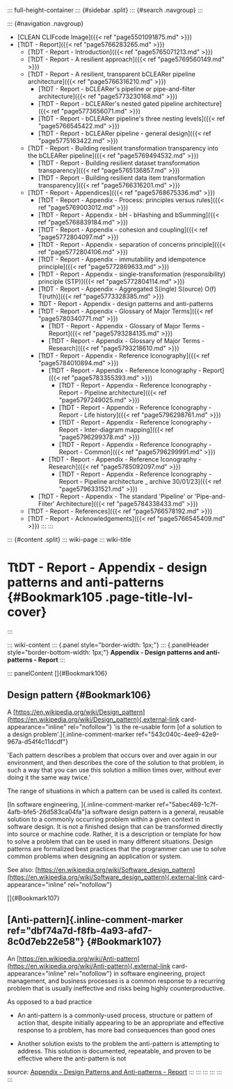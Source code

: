 ::: full-height-container
::: {#sidebar .split}
::: {#search .navgroup}
:::

::: {#navigation .navgroup}
-   [CLEAN CLIFcode Image]({{< ref "page5501091875.md" >}})
-   [TtDT - Report]({{< ref "page5766283265.md" >}})
    -   [TtDT - Report - Introduction]({{< ref "page5765071213.md" >}})
    -   [TtDT - Report - A resilient approach]({{< ref "page5769560149.md" >}})
    -   [TtDT - Report - A resilient, transparent bCLEARer pipeline
        architecture]({{< ref "page5766316210.md" >}})
        -   [TtDT - Report - bCLEARer\'s pipeline or pipe-and-filter
            architecture]({{< ref "page5773230168.md" >}})
        -   [TtDT - Report - bCLEARer\'s nested gated pipeline
            architecture]({{< ref "page5773656071.md" >}})
        -   [TtDT - Report - bCLEARer pipeline\'s three nesting
            levels]({{< ref "page5766545422.md" >}})
        -   [TtDT - Report - bCLEARer pipeline - general
            design]({{< ref "page5775163422.md" >}})
    -   [TtDT - Report - Building resilient transformation transparency
        into the bCLEARer pipeline]({{< ref "page5769494532.md" >}})
        -   [TtDT - Report - Building resilient dataset transformation
            transparency]({{< ref "page5765136857.md" >}})
        -   [TtDT - Report - Building resilient data item transformation
            transparency]({{< ref "page5766316201.md" >}})
    -   [TtDT - Report - Appendices]({{< ref "page5768675336.md" >}})
        -   [TtDT - Report - Appendix - Process: principles versus
            rules]({{< ref "page5769003012.md" >}})
        -   [TtDT - Report - Appendix - bH - bHashing and
            bSumming]({{< ref "page5768839184.md" >}})
        -   [TtDT - Report - Appendix - cohesion and
            coupling]({{< ref "page5772804097.md" >}})
        -   [TtDT - Report - Appendix - separation of concerns
            principle]({{< ref "page5772804106.md" >}})
        -   [TtDT - Report - Appendix - immutability and idempotence
            principle]({{< ref "page5772869633.md" >}})
        -   [TtDT - Report - Appendix - single-transformation
            (responsibility) principle (STP)]({{< ref "page5772804114.md" >}})
        -   [TtDT - Report - Appendix - Aggregated S(ingle) S(ource)
            O(f) T(ruth)]({{< ref "page5773328385.md" >}})
        -   TtDT - Report - Appendix - design patterns and anti-patterns
        -   [TtDT - Report - Appendix - Glossary of Major
            Terms]({{< ref "page5780340771.md" >}})
            -   [TtDT - Report - Appendix - Glossary of Major Terms -
                Report]({{< ref "page5793284135.md" >}})
            -   [TtDT - Report - Appendix - Glossary of Major Terms -
                Research]({{< ref "page5793218610.md" >}})
        -   [TtDT - Report - Appendix - Reference
            Iconography]({{< ref "page5784010894.md" >}})
            -   [TtDT - Report - Appendix - Reference Iconography -
                Report]({{< ref "page5783355393.md" >}})
                -   [TtDT - Report - Appendix - Reference Iconography -
                    Report - Pipeline architecture]({{< ref "page5797249025.md" >}})
                -   [TtDT - Report - Appendix - Reference Iconography -
                    Report - Life history]({{< ref "page5796298761.md" >}})
                -   [TtDT - Report - Appendix - Reference Iconography -
                    Report - Inter-diagram mapping]({{< ref "page5796299378.md" >}})
                -   [TtDT - Report - Appendix - Reference Iconography -
                    Report - Common]({{< ref "page5796299991.md" >}})
            -   [TtDT - Report - Appendix - Reference Iconography -
                Research]({{< ref "page5785092097.md" >}})
                -   [TtDT - Report - Appendix - Reference Iconography -
                    Report - Pipeline architecture \_ archive
                    30/01/23]({{< ref "page5796331521.md" >}})
        -   [TtDT - Report - Appendix - The standard \'Pipeline\' or
            \'Pipe-and-Filter\' Architecture]({{< ref "page5784338433.md" >}})
    -   [TtDT - Report - References]({{< ref "page5766578192.md" >}})
    -   [TtDT - Report - Acknowledgements]({{< ref "page5766545409.md" >}})
:::
:::

::: {#content .split}
::: wiki-page
::: wiki-title
# TtDT - Report - Appendix - design patterns and anti-patterns {#Bookmark105 .page-title-lvl-cover}
:::

::: wiki-content
::: {.panel style="border-width: 1px;"}
::: {.panelHeader style="border-bottom-width: 1px;"}
**Appendix - Design patterns and anti-patterns - Report**
:::

::: panelContent
[]{#Bookmark106}

## Design pattern {#Bookmark106}

A
[https://en.wikipedia.org/wiki/Design_pattern](https://en.wikipedia.org/wiki/Design_pattern){.external-link
card-appearance="inline" rel="nofollow"} 'is the re-usable form [of a
solution to a design problem'.]{.inline-comment-marker
ref="543c040c-4ee9-42e9-967a-d54f4c11dcdf"}

\'Each pattern describes a problem that occurs over and over again in
our environment, and then describes the core of the solution to that
problem, in such a way that you can use this solution a million times
over, without ever doing it the same way twice.\'

The range of situations in which a pattern can be used is called its
context.

[In software engineering, ]{.inline-comment-marker
ref="5abec469-1c7f-4afb-bfe5-26d583ca04fa"}a software design pattern is
a general, reusable solution to a commonly occurring problem within a
given context in software design. It is not a finished design that can
be transformed directly into source or machine code. Rather, it is a
description or template for how to solve a problem that can be used in
many different situations. Design patterns are formalized best practices
that the programmer can use to solve common problems when designing an
application or system.

See also:
[https://en.wikipedia.org/wiki/Software_design_pattern](https://en.wikipedia.org/wiki/Software_design_pattern){.external-link
card-appearance="inline" rel="nofollow"}

[]{#Bookmark107}

## [Anti-pattern]{.inline-comment-marker ref="dbf74a7d-f8fb-4a93-afd7-8c0d7eb22e58"} {#Bookmark107}

An
[https://en.wikipedia.org/wiki/Anti-pattern](https://en.wikipedia.org/wiki/Anti-pattern){.external-link
card-appearance="inline" rel="nofollow"} in software engineering,
project management, and business processes is a common response to a
recurring problem that is usually ineffective and risks being highly
counterproductive.

As opposed to a bad practice

-   An anti-pattern is a commonly-used process, structure or pattern of
    action that, despite initially appearing to be an appropriate and
    effective response to a problem, has more bad consequences than good
    ones

-   Another solution exists to the problem the anti-pattern is
    attempting to address. This solution is documented, repeatable, and
    proven to be effective where the anti-pattern is not

*source:* [Appendix - Design Patterns and Anti-patterns -
Report](https://borocvi.atlassian.net/wiki/spaces/SB/pages/5775556643/Appendix+-+Design+patterns+and+anti-patterns+-+Report "https://borocvi.atlassian.net/wiki/spaces/SB/pages/5775556643/Appendix+-+Design+patterns+and+anti-patterns+-+Report")
:::
:::
:::
:::
:::
:::
